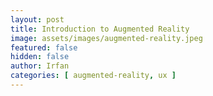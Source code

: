 ```yaml
---
layout: post
title: Introduction to Augmented Reality
image: assets/images/augmented-reality.jpeg
featured: false
hidden: false
author: Irfan
categories: [ augmented-reality, ux ]
---
```

